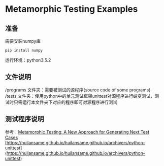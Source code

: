 # Metamorphic Testing Examples
## 准备
需要安装numpy库
```   
pip install numpy
```   


运行环境：python3.5.2

## 文件说明
/programs 文件夹：需要被测试的源程序(source code of some programs)   
/tests 文件夹：使用python中的单元测试框架unittest对源程序进行蜕变测试，测试时只需运行本文件夹下对应的程序即可对源程序进行测试

## 测试程序说明
参考：[Metamorphic Testing: A New Approach for Generating Next Test Cases](https://arxiv.org/abs/2002.12543)   
[https://huilansame.github.io/huilansame.github.io/archivers/python-unittest](https://huilansame.github.io/huilansame.github.io/archivers/python-unittest)
